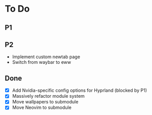 # To Do

## P1


## P2

- Implement custom newtab page
- Switch from waybar to eww

## Done

- [x] Add Nvidia-specific config options for Hyprland (blocked by P1)
- [x] Massively refactor module system
- [x] Move wallpapers to submodule
- [x] Move Neovim to submodule

